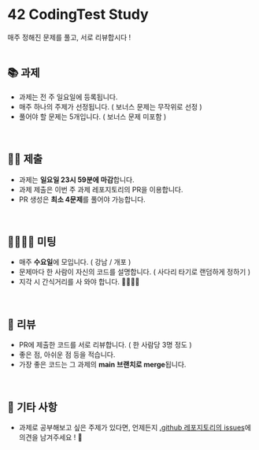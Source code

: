 # 42 CodingTest Study

매주 정해진 문제를 풀고, 서로 리뷰합시다 !
<br><br>

## 📚 과제
  - 과제는 전 주 일요일에 등록됩니다.
  - 매주 하나의 주제가 선정됩니다. ( 보너스 문제는 무작위로 선정 )
  - 풀어야 할 문제는 5개입니다. ( 보너스 문제 미포함 )
<br>

## 🤲🏻 제출
  - 과제는 **일요일 23시 59분에 마감**합니다.
  - 과제 제출은 이번 주 과제 레포지토리의 PR을 이용합니다.
  - PR 생성은 **최소 4문제**를 풀어야 가능합니다. 
<br>

## 👨‍👨‍👧‍👧 미팅
  - 매주 **수요일**에 모입니다. ( 강남 / 개포 )
  - 문제마다 한 사람이 자신의 코드를 설명합니다. ( 사다리 타기로 랜덤하게 정하기 )
  - 지각 시 간식거리를 사 와야 합니다. 🍫🍪🍦🍮
<br>

## 💬 리뷰
  - PR에 제출한 코드를 서로 리뷰합니다. ( 한 사람당 3명 정도 )
  - 좋은 점, 아쉬운 점 등을 적습니다.
  - 가장 좋은 코드는 그 과제의 **main 브랜치로 merge**됩니다.
 <br>

## 🎸 기타 사항
  - 과제로 공부해보고 싶은 주제가 있다면, 언제든지 [.github 레포지토리의 issues](https://github.com/42-codingtest-study/.github/issues)에 의견을 남겨주세요 ! 🙂

